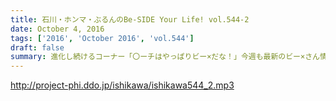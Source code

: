 ```yaml
---
title: 石川・ホンマ・ぶるんのBe-SIDE Your Life! vol.544-2
date: October 4, 2016
tags: ['2016', 'October 2016', 'vol.544']
draft: false
summary: 進化し続けるコーナー「〇ーチはやっぱりビー×だな！」今週も最新のビー×さん情報をお届け！SAITO
---
```


http://project-phi.ddo.jp/ishikawa/ishikawa544_2.mp3